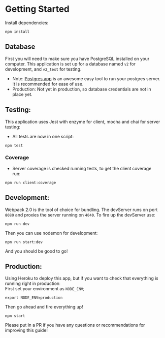 # Getting Started

Install dependencies:

```
npm install
```

## Database

First you will need to make sure you have PostgreSQL installed on your computer. This application is set up for a database named `v2` for development, and `v2_test` for testing.
  * Note: [Postgres.app] is an awesome easy tool to run your postgres server. It is recommended for ease of use.
  * Production: Not yet in production, so database credentials are not in place yet.

[PostGres.app]: https://www.postgresql.org/download/macosx/

## Testing:

This application uses Jest with enzyme for client, mocha and chai for server testing:

  - All tests are now in one script:

```
npm test
```

### Coverage
  - Server coverage is checked running tests, to get the client coverage run:  

```
npm run client:coverage
```


## Development:

Webpack 2.0 is the tool of choice for bundling. The devServer runs on port `8080` and proxies the server running on `4040`. To fire up the devServer use:

```
npm run dev
```

Then you can use nodemon for development:

```
npm run start:dev
```

And you should be good to go!

## Production:  
Using Heroku to deploy this app, but if you want to check that everything is running right in production:  
First set your environment as `NODE_ENV`;  
```
export NODE_ENV=production
```

Then go ahead and fire everything up!  
```
npm start
```

Please put in a PR if you have any questions or recommendations for improving this guide!
